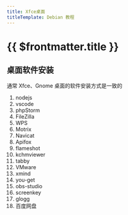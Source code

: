 ```yaml
---
title: Xfce桌面
titleTemplate: Debian 教程
---
```


# {{ $frontmatter.title }}

## 桌面软件安装

通常 Xfce、Gnome 桌面的软件安装方式是一致的

1. nodejs
2. vscode
3. phpStorm
4. FileZilla
5. WPS
6. Motrix
7. Navicat
8. Apifox
9. flameshot
10. kchmviewer
11. tabby
12. VMware
13. xmind
14. you-get
15. obs-studio
16. screenkey
17. glogg
18. 百度网盘
